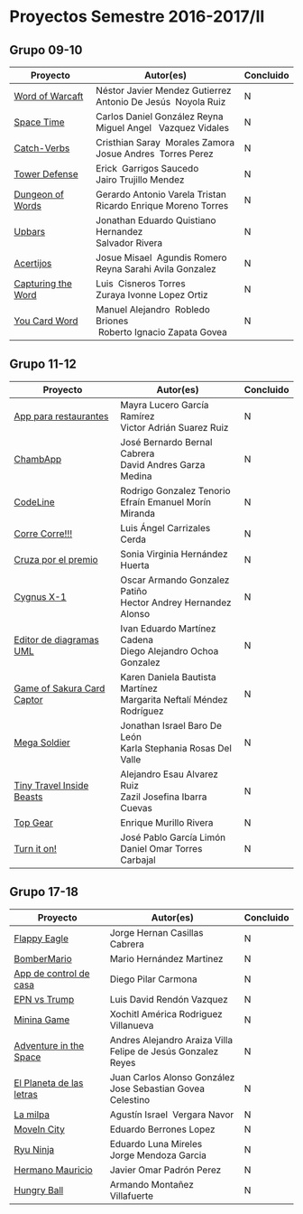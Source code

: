# Proyectos Semestre 2016-2017/II

## Grupo 09-10
<table>
<thead>
<tr>
<th>Proyecto</th>
<th>Autor(es)</th>
<th>Concluido</th>
</tr>
</thead>
<tbody>
<tr><td><a href='https://acominf.github.io/WordOfWarcaft/'>Word of Warcaft</a></td><td>Néstor Javier Mendez Gutierrez<br>Antonio De Jesús  Noyola Ruiz</td><td>N</td></tr>
<tr><td><a href='https://acominf.github.io/SpaceTime/'>Space Time</a></td><td>Carlos Daniel González Reyna<br>Miguel Angel   Vazquez Vidales</td><td>N</td></tr>
<tr><td><a href='https://acominf.github.io/CatchVerbs/'>Catch-Verbs</a></td><td>Cristhian Saray  Morales Zamora<br>Josue Andres  Torres Perez</td><td>N</td></tr>
<tr><td><a href='https://acominf.github.io/TowerDefense/'>Tower Defense</a></td><td>Erick  Garrigos Saucedo<br>Jairo Trujillo Mendez</td><td>N</td></tr>
<tr><td><a href='https://acominf.github.io/DungeonOfWords/'>Dungeon of Words</a></td><td>Gerardo Antonio Varela Tristan<br>Ricardo Enrique Moreno Torres</td><td>N</td></tr>
<tr><td><a href='https://acominf.github.io/Upbars/'>Upbars</a></td><td>Jonathan Eduardo Quistiano Hernandez<br>Salvador Rivera</td><td>N</td></tr>
<tr><td><a href='https://acominf.github.io/Acertijos/'>Acertijos</a></td><td>Josue Misael  Agundis Romero<br>Reyna Sarahi Avila Gonzalez</td><td>N</td></tr>
<tr><td><a href='https://acominf.github.io/CapturingTheWord/'>Capturing the Word</a></td><td>Luis  Cisneros Torres<br>Zuraya Ivonne Lopez Ortiz</td><td>N</td></tr>
<tr><td><a href='https://acominf.github.io/YouCardWord/'>You Card Word</a></td><td>Manuel Alejandro  Robledo Briones<br> Roberto Ignacio Zapata Govea</td><td>N</td></tr>
</tbody>
</table>

## Grupo 11-12
<table>
<thead>
<tr>
<th>Proyecto</th>
<th>Autor(es)</th>
<th>Concluido</th>
</tr>
</thead>
<tbody>
<tr><td><a href='https://acominf.github.io/AppRestaurante/'>App para restaurantes</a></td><td>Mayra Lucero García Ramírez<br>Victor Adrián Suarez Ruiz</td><td>N</td></tr>
<tr><td><a href='https://acominf.github.io/ChambApp/'>ChambApp</a></td><td>José Bernardo Bernal Cabrera<br>David Andres Garza Medina</td><td>N</td></tr>
<tr><td><a href='https://acominf.github.io/CodeLine/'>CodeLine</a></td><td>Rodrigo Gonzalez Tenorio<br>Efraín Emanuel Morín Miranda</td><td>N</td></tr>
<tr><td><a href='https://acominf.github.io/CorreCorre/'>Corre Corre!!!</a></td><td>Luis Ángel Carrizales Cerda</td><td>N</td></tr>
<tr><td><a href='https://acominf.github.io/CruzaPorElPremio/'>Cruza por el premio</a></td><td>Sonia Virginia Hernández Huerta</td><td>N</td></tr>
<tr><td><a href='https://acominf.github.io/CygnusX-1/'>Cygnus X-1</a></td><td>Oscar Armando Gonzalez Patiño<br>Hector Andrey Hernandez Alonso</td><td>N</td></tr>
<tr><td><a href='https://acominf.github.io/EditorUML/'>Editor de diagramas UML</a></td><td>Ivan Eduardo Martínez Cadena<br>Diego Alejandro Ochoa Gonzalez</td><td>N</td></tr>
<tr><td><a href='https://acominf.github.io/GameOfSakura/'>Game of Sakura Card Captor</a></td><td>Karen Daniela Bautista Martínez<br>Margarita Neftalí Méndez Rodríguez</td><td>N</td></tr>
<tr><td><a href='https://acominf.github.io/MegaSoldier/'>Mega Soldier</a></td><td>Jonathan Israel Baro De León<br>Karla Stephania Rosas Del Valle</td><td>N</td></tr>
<tr><td><a href='https://acominf.github.io/TinyTravel/'>Tiny Travel Inside Beasts</a></td><td>Alejandro Esau Alvarez Ruiz<br>Zazil Josefina Ibarra Cuevas</td><td>N</td></tr>
<tr><td><a href='https://acominf.github.io/TopGear/'>Top Gear</a></td><td>Enrique Murillo Rivera</td><td>N</td></tr>
<tr><td><a href='https://acominf.github.io/TurnItOn/'>Turn it on!</a></td><td>José Pablo García Limón<br>Daniel Omar Torres Carbajal</td><td>N</td></tr>
</tbody>
</table>


## Grupo 17-18
<table>
<thead>
<tr>
<th>Proyecto</th>
<th>Autor(es)</th>
<th>Concluido</th>
</tr>
</thead>
<tbody>
<tr><td><a href='https://acominf.github.io/FlappyEagle/'>Flappy Eagle</a></td><td>Jorge Hernan Casillas Cabrera</td><td>N</td></tr>
<tr><td><a href='https://acominf.github.io/BomberMario/'>BomberMario</a></td><td>Mario Hernández Martinez</td><td>N</td></tr>
<tr><td><a href='https://acominf.github.io/AppControlCasa/'>App de control de casa</a></td><td>Diego Pilar Carmona</td><td>N</td></tr>
<tr><td><a href='https://acominf.github.io/EPNvsTrump/'>EPN vs Trump</a></td><td>Luis David Rendón Vazquez</td><td>N</td></tr>
<tr><td><a href='https://acominf.github.io/MininaGame/'>Minina Game</a></td><td>Xochitl América Rodriguez Villanueva</td><td>N</td></tr>
<tr><td><a href='https://acominf.github.io/AdventureInSpace/'>Adventure in the Space</a></td><td>Andres Alejandro Araiza Villa<br>Felipe de Jesús Gonzalez Reyes</td><td>N</td></tr>
<tr><td><a href='https://acominf.github.io/PlanetaDeLetras/'>El Planeta de las letras</a></td><td>Juan Carlos Alonso González<br>Jose Sebastian Govea Celestino</td><td>N</td></tr>
<tr><td><a href='https://acominf.github.io/LaMilpa/'>La milpa</a></td><td>Agustín Israel  Vergara Navor</td><td>N</td></tr>
<tr><td><a href='https://acominf.github.io/MoveInCity/'>MoveIn City</a></td><td>Eduardo Berrones Lopez</td><td>N</td></tr>
<tr><td><a href='https://acominf.github.io/RyuNinja/'>Ryu Ninja</a></td><td>Eduardo Luna Mireles<br>Jorge Mendoza Garcia</td><td>N</td></tr>
<tr><td><a href='https://acominf.github.io/HermanoMauricio/'>Hermano Mauricio</a></td><td>Javier Omar Padrón Perez</td><td>N</td></tr>
<tr><td><a href='https://acominf.github.io/HungryBall/'>Hungry Ball</a></td><td>Armando Montañez Villafuerte</td><td>N</td></tr>
</tbody>
</table>
